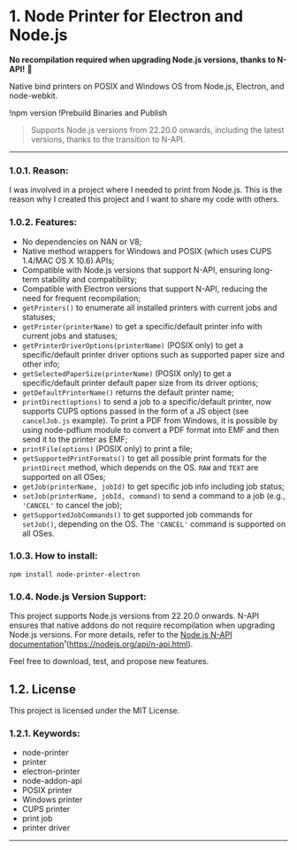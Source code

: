 # 1. Node Printer for Electron and Node.js

**No recompilation required when upgrading Node.js versions, thanks to N-API!** 🎉

Native bind printers on POSIX and Windows OS from Node.js, Electron, and node-webkit.

!npm version !Prebuild Binaries and Publish

> Supports Node.js versions from 22.20.0 onwards, including the latest versions, thanks to the transition to N-API.

---

### 1.0.1. Reason:

I was involved in a project where I needed to print from Node.js. This is the reason why I created this project and I want to share my code with others.

### 1.0.2. Features:

- No dependencies on NAN or V8;
- Native method wrappers for Windows and POSIX (which uses CUPS 1.4/MAC OS X 10.6) APIs;
- Compatible with Node.js versions that support N-API, ensuring long-term stability and compatibility;
- Compatible with Electron versions that support N-API, reducing the need for frequent recompilation;
- `getPrinters()` to enumerate all installed printers with current jobs and statuses;
- `getPrinter(printerName)` to get a specific/default printer info with current jobs and statuses;
- `getPrinterDriverOptions(printerName)` (POSIX only) to get a specific/default printer driver options such as supported paper size and other info;
- `getSelectedPaperSize(printerName)` (POSIX only) to get a specific/default printer default paper size from its driver options;
- `getDefaultPrinterName()` returns the default printer name;
- `printDirect(options)` to send a job to a specific/default printer, now supports CUPS options passed in the form of a JS object (see `cancelJob.js` example). To print a PDF from Windows, it is possible by using node-pdfium module to convert a PDF format into EMF and then send it to the printer as EMF;
- `printFile(options)` (POSIX only) to print a file;
- `getSupportedPrintFormats()` to get all possible print formats for the `printDirect` method, which depends on the OS. `RAW` and `TEXT` are supported on all OSes;
- `getJob(printerName, jobId)` to get specific job info including job status;
- `setJob(printerName, jobId, command)` to send a command to a job (e.g., `'CANCEL'` to cancel the job);
- `getSupportedJobCommands()` to get supported job commands for `setJob()`, depending on the OS. The `'CANCEL'` command is supported on all OSes.

### 1.0.3. How to install:

```
npm install node-printer-electron
```

### 1.0.4. Node.js Version Support:

This project supports Node.js versions from 22.20.0 onwards. N-API ensures that native addons do not require recompilation when upgrading Node.js versions. For more details, refer to the [Node.js N-API documentation](https://nodejs.org/api/n-api.html)¹(https://nodejs.org/api/n-api.html).

Feel free to download, test, and propose new features.

## 1.2. License

This project is licensed under the MIT License.

### 1.2.1. Keywords:

- node-printer
- printer
- electron-printer
- node-addon-api
- POSIX printer
- Windows printer
- CUPS printer
- print job
- printer driver

---
